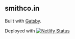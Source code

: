 ## smithco.in

Built with [Gatsby](https://www.gatsbyjs.org).

Deployed with [![Netlify Status](https://api.netlify.com/api/v1/badges/7352032f-db5d-4485-a228-a6f3f3b0e548/deploy-status)](https://app.netlify.com/sites/smithcoin/deploys)